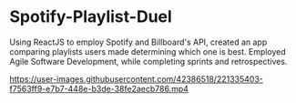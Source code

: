 # Spotify-Playlist-Duel
Using ReactJS to employ Spotify and Billboard's API, created an app comparing playlists users made determining which one is best. Employed Agile Software Development, while completing sprints and retrospectives.

https://user-images.githubusercontent.com/42386518/221335403-f7563ff9-e7b7-448e-b3de-38fe2aecb786.mp4

